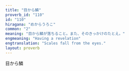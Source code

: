 ```yaml
---
title: "目から鱗"
proverb_id: "110"
id: "110"
hiragana: "めからうろこ"
common: "2"
meaning: "目から鱗が落ちること。また、そのきっかけのたとえ。"
engmeaning: "Having a revelation"
engtranslation: "Scales fall from the eyes."
layout: proverb
---
```


目から鱗
